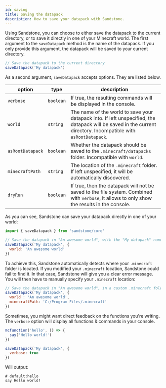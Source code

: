 ```yaml
---
id: saving
title: Saving the datapack
description: How to save your datapack with Sandstone.
---
```

Using Sandstone, you can choose to either save the datapack to the current directory, or to save it directly in one of your Minecraft world. The first argument to the `saveDatapack` method is the name of the datapack. If you only provide this argument, the datapack will be saved to your current directory.

```js
// Save the datapack to the current directory
saveDatapack('My datapack')
```

As a second argument, `saveDatapack` accepts options. They are listed below.

| option | type | description |
| ------ | ---- | ----------- |
| `verbose` | `boolean` | If true, the resulting commands will be displayed in the console. |
| `world`| `string` |  The name of the world to save your datapack into. If left unspecified, the datapack will be saved in the current directory. Incompatible with `asRootDatapack`. |
| `asRootDatapack` | `boolean` | Whether the datapack should be saved to the `.minecraft/datapacks` folder. Incompatible with `world`. |
`minecraftPath` | `string`  | The location of the `.minecraft` folder. If left unspecified, it will be automatically discovered. |
`dryRun` | `boolean` | If true, then the datapack will not be saved to the file system. Combined with `verbose`, it allows to only show the results in the console. |

As you can see, Sandstone can save your datapack directly in one of your world:
```js
import { saveDatapack } from 'sandstone/core'

// Save the datapack in "An awesome world", with the "My datapack" name.
saveDatapack('My datapack', {
  world: 'An awesome world'
})
```

To achieve this, Sandstone automatically detects where your `.minecraft` folder is located. If you modified your `.minecraft` location, Sandstone could fail to find it. In that case, Sandstone will give you a clear error message. You will then have to manually specify your `.minecraft` location:
```js
// Save the datapack in "An awesome world", in a custom .minecraft folder
saveDatapack('My datapack', {
  world : 'An awesome world',
  minecraftPath: 'C:/Program Files/.minecraft'
})
```

Sometimes, you might want direct feedback on the functions you're writing. The `verbose` option will display all functions & commands in your console.
```js
mcfunction('hello', () => {
  say('Hello world!')
})

saveDatapack('My datapack', {
  verbose: true
})
```

Will output:
```mcfunction
# default:hello
say Hello world!
```
